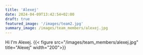 ```yaml
---
title: 'Alexej'
date: 2024-04-09T13:42:54+02:00
draft: true
featured_image: '/images/team2.jpg'
summary_image: /images/team_members/alexej.jpg
---
```


Hi I'm Alexej. 
{{< figure src="/images/team_members/alexej.jpg" title="Alexej" width="200">}} 

